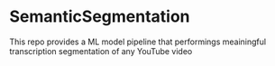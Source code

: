 # SemanticSegmentation
This repo provides a ML model pipeline that performings meainingful transcription segmentation of any YouTube video

